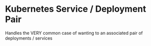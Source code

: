 # Kubernetes Service / Deployment Pair

Handles the VERY common case of wanting to an associated pair of deployments / services
